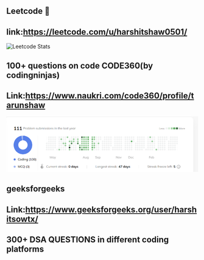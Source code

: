 ## Leetcode  👋
## link:https://leetcode.com/u/harshitshaw0501/
<!--
**harshitshaw0501/harshitshaw0501** is a ✨ _special_ ✨ repository because its `README.md` (this file) appears on your GitHub profile.

Here are some ideas to get you started:

- 🔭 I’m currently working on ...
- 🌱 I’m currently learning ...
- 👯 I’m looking to collaborate on ...
- 🤔 I’m looking for help with ...
- 💬 Ask me about ...
- 📫 How to reach me: ...
- 😄 Pronouns: ...
- ⚡ Fun fact: ...
-->
![Leetcode Stats](https://leetcard.jacoblin.cool/harshitshaw0501?theme=dark)
## 100+ questions on code CODE360(by codingninjas)
## Link:https://www.naukri.com/code360/profile/tarunshaw
![image alt](https://github.com/harshitshaw0501/harshitshaw0501/blob/main/Screenshot%20(92).png?raw=true)
## geeksforgeeks 
## Link:https://www.geeksforgeeks.org/user/harshitsowtx/
## 300+ DSA QUESTIONS in different coding platforms
